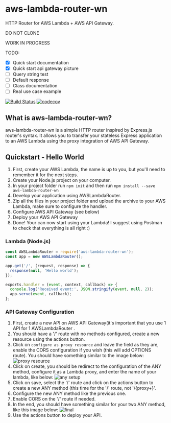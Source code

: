 # aws-lambda-router-wn
HTTP Router for AWS Lambda + AWS API Gateway.

DO NOT CLONE

WORK IN PROGRESS 

TODO:
- [x] Quick start documentation
- [x] Quick start api gateway picture
- [ ] Query string test
- [ ] Default response
- [ ] Class documentation
- [ ] Real use case example

[![Build Status](https://travis-ci.org/alexandrenicol/aws-lambda-router-wn.png?branch=master)](https://travis-ci.org/alexandrenicol/aws-lambda-router-wn)
[![codecov](https://codecov.io/gh/alexandrenicol/aws-lambda-router-wn/branch/master/graph/badge.svg)](https://codecov.io/gh/alexandrenicol/aws-lambda-router-wn)

## What is aws-lambda-router-wn?
aws-lambda-router-wn is a simple HTTP router inspired by Express.js router's syntax. It allows you to transfer your stateless Express application to an AWS Lambda using the proxy integration of AWS API Gateway.

## Quickstart - Hello World
1. First, create your AWS Lambda, the name is up to you, but you'll need to remember it for the next steps.
2. Create your Node.js project on your computer.
3. In your project folder run ```npm init``` and then run ```npm install --save aws-lambda-router-wn```
4. Develop your application using AWSLambdaRouter.
5. Zip all the files in your project folder and upload the archive to your AWS Lambda, make sure to configure the handler.
6. Configure AWS API Gateway (see below)
7. Deploy your AWS API Gateway
8. Done! Your can now start using your Lambda! I suggest using Postman to check that everything is all right :)
### Lambda (Node.js)
```javascript
const AWSLambdaRouter = require('aws-lambda-router-wn');
const app = new AWSLambdaRouter();

app.get('/', (request, response) => {
  response(null, 'Hello world');
});

exports.handler = (event, context, callback) => {
  console.log('Received event:', JSON.stringify(event, null, 2));
  app.serve(event, callback);
};
```

### API Gateway Configuration
1. First, create a new API on AWS API Gateway(it's important that you use 1 API for 1 AWSLambdaRouter .
2. You should have a '/' route with no methods configured, create a new resource using the actions button.
3. Click on `configure as proxy resource` and leave the field as they are, enable the CORS configuration if you wish (this will add OPTIONS route). You should have something similar to the image below:
![proxy resource](https://s3-eu-west-1.amazonaws.com/static-webnicol/github/aws-lambda-router-wn/new-child-res.png)
4. Click on create, you should be redirect to the configuration of the ANY method, configure it as a Lambda proxy, and enter the name of your lambda, like below:
![any setup](https://s3-eu-west-1.amazonaws.com/static-webnicol/github/aws-lambda-router-wn/proxy-setup.png)
5. Click on save, select the '/' route and click on the actions button to create a new ANY method (this time for the '/' route, not '/{proxy+}'.
6. Configure the new ANY method like the previous one.
7. Enable CORS on the '/' route if needed.
8. In the end, you should have something similar for your two ANY method, like this image below:
![final](https://s3-eu-west-1.amazonaws.com/static-webnicol/github/aws-lambda-router-wn/slash-any.png)
9. Use the actions button to deploy your API.
